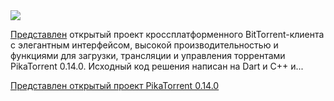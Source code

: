 <!--2025-08-02 04:19:15-->
<div class="yb">
  <div class="rss habr"><img src="https://habrastorage.org/getpro/habr/upload_files/d43/054/695/d43054695ba298e39cc8def8d344e298.jpg" /><p><a href="https://github.com/G-Ray/pikatorrent/releases/tag/v0.14.0" rel="noopener noreferrer nofollow">Представлен</a> открытый проект кроссплатформенного BitTorrent-клиента с элегантным интерфейсом, высокой производительностью и функциями для загрузки, трансляции и управления торрентами PikaTorrent 0.14.0. Исходный код решения написан на Dart и C++ и... <p class="titl"><a href="https://habr.com/ru/news/933334/?utm_source=habrahabr&utm_medium=rss&utm_campaign=933334">Представлен открытый проект PikaTorrent 0.14.0</a></p></div>
</div>
